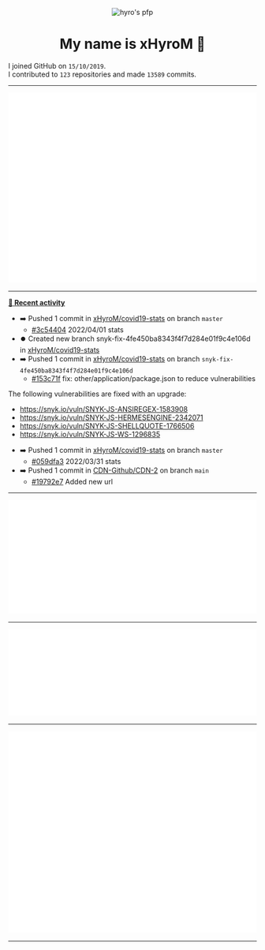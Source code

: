 <p align="center">
    <img src="https://avatars.githubusercontent.com/u/56601352" width="192" alt="hyro's pfp" />
    <h1 align="center">My name is xHyroM 👋</h1>
</p>

I joined GitHub on `15/10/2019`.  
I contributed to `123` repositories and made `13589` commits.  

___

<img src="https://github.com/xHyroM/xHyroM/blob/master/.cache/base.svg">

___

**[📰 Recent activity](https://github.com/xHyroM)**
* ➡️ Pushed 1 commit in [xHyroM/covid19-stats](https://github.com/xHyroM/covid19-stats) on branch `master`
  * [#3c54404](https://github.com/xHyroM/covid19-stats/commit/3c54404) 2022/04/01 stats
* ⏺️ Created new branch snyk-fix-4fe450ba8343f4f7d284e01f9c4e106d in [xHyroM/covid19-stats](https://github.com/xHyroM/covid19-stats)
* ➡️ Pushed 1 commit in [xHyroM/covid19-stats](https://github.com/xHyroM/covid19-stats) on branch `snyk-fix-4fe450ba8343f4f7d284e01f9c4e106d`
  * [#153c71f](https://github.com/xHyroM/covid19-stats/commit/153c71f) fix: other/application/package.json to reduce vulnerabilities

The following vulnerabilities are fixed with an upgrade:
- https://snyk.io/vuln/SNYK-JS-ANSIREGEX-1583908
- https://snyk.io/vuln/SNYK-JS-HERMESENGINE-2342071
- https://snyk.io/vuln/SNYK-JS-SHELLQUOTE-1766506
- https://snyk.io/vuln/SNYK-JS-WS-1296835
* ➡️ Pushed 1 commit in [xHyroM/covid19-stats](https://github.com/xHyroM/covid19-stats) on branch `master`
  * [#059dfa3](https://github.com/xHyroM/covid19-stats/commit/059dfa3) 2022/03/31 stats
* ➡️ Pushed 1 commit in [CDN-Github/CDN-2](https://github.com/CDN-Github/CDN-2) on branch `main`
  * [#19792e7](https://github.com/CDN-Github/CDN-2/commit/19792e7) Added new url


___

<img src="https://github.com/xHyroM/xHyroM/blob/master/.cache/isocalendar.svg">

___

<img src="https://github.com/xHyroM/xHyroM/blob/master/.cache/languages.svg">

___

<img src="https://github.com/xHyroM/xHyroM/blob/master/.cache/achievements.svg">

___